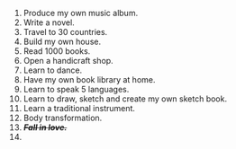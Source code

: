 1. Produce my own music album. 
2. Write a novel. 
3. Travel to 30 countries. 
4. Build my own house. 
5. Read 1000 books. 
6. Open a handicraft shop. 
7. Learn to dance.
8. Have my own book library at home. 
9. Learn to speak 5 languages. 
10. Learn to draw, sketch and create my own sketch book. 
11. Learn a traditional instrument.
12. Body transformation. 
13. ~~***Fall in love.***~~ 
14. 